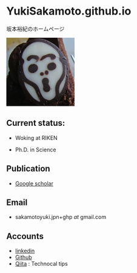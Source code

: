 # YukiSakamoto.github.io

坂本裕紀のホームページ

![scream](img/Profile_small.jpg)

## Current status: 

- Woking at RIKEN

- Ph.D. in Science

## Publication

- [Google scholar](https://scholar.google.co.jp/citations?user=RYGclTkAAAAJ&hl=ja&authuser=1)

## Email

-	sakamotoyuki.jpn+ghp  _at_ gmail.com

## Accounts

- [linkedin](https://www.linkedin.com/in/yuki-sakamoto)
- [Github](https://github.com/YukiSakamoto) 
- [Qiita](https://qiita.com/swakamoto) :   Technocal tips
